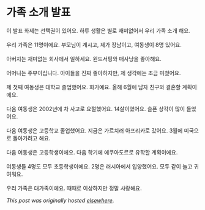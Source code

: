 # 가족 소개 발표

<p>이 발표 화제는 선택권이 있어요.  하루 생활은 별로 재미없어서 우리 가족 소개 해요.<br><br>우리 가족은 11명이에요.  부모님이 계시고, 제가 장남이고, 여동생이 8명 있어요.<br><br>아버지는 재미없는 회사에서 일하세요.  윈드서핑와 매사냥을 좋아해요.<br><br>어머니는 주부이십니다.  아이들을 진짜 좋아하지만, 제 생각에는 조금 미쳤어요.<br><br>제 첫째 여동생은 대학교 졸업했어요.   화가예요. 올해 6월에 남자 친구와 결혼할 계획이에요.<br><br>다음 여동생은 2002년에 차 사고로 요절했어요.  14살이였어요.  슬픈 상각이 많이 들었어요.<br><br>다음 여동생은 고등학교 졸업했어요.  지금은 가르치러 아프리카로 갔어요.  3월에 미국으로 돌아가려고 해요.<br><br>다음 여동생은 고등학생이에요.  다음 학기에 에쿠아도르로 유학할 계획이에요.<br><br>여동생들 4명도 모두 초등학생이에요.  2명은 러시아에서 입양했어요.  모두 같이 놀고 귀여워요.<br><br>우리 가족은 대가족이에요.  때때로 이상하지만 정말 사랑해요.</p>


*This post was originally hosted [elsewhere](http://planspace.blogspot.com/2009/02/blog-post.html).*

